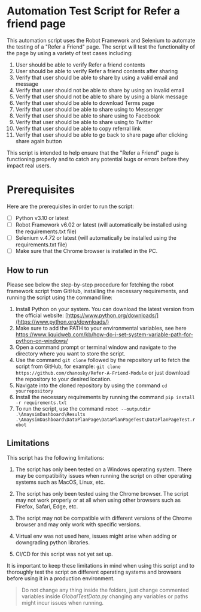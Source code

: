 # Automation Test Script for Refer a friend page

This automation script uses the Robot Framework and Selenium to automate the testing of a "Refer a Friend" page. The script will test the functionality of the page by using a variety of test cases including:

1. User should be able to verify Refer a friend contents
2. User should be able to verify Refer a friend contents after sharing
3. Verify that user should be able to share by using a valid email and message
4. Verify that user should not be able to share by using an invalid email
5. Verify that user should not be able to share by using a blank message
6. Verify that user should be able to download Terms page
7. Verify that user should be able to share using to Messenger
8. Verify that user should be able to share using to Facebook
9. Verify that user should be able to share using to Twitter
10. Verify that user should be able to copy referral link
11. Verify that user should be able to go back to share page after clicking share again button

This script is intended to help ensure that the "Refer a Friend" page is functioning properly and to catch any potential bugs or errors before they impact real users.

# Prerequisites

Here are the prerequisites in order to run the script:

 - [ ] Python v3.10 or latest
 - [ ] Robot Framework v6.02 or latest (will automatically be installed using the requirements.txt file)
 - [ ] Selenium v.4.72 or latest (will automatically be installed using the requirements.txt file)
 - [ ] Make sure that the Chrome browser is installed in the PC.

## How to run

Please see below the step-by-step procedure for fetching the robot framework script from GitHub, installing the necessary requirements, and running the script using the command line:

1. Install Python on your system. You can download the latest version from the official website: [https://www.python.org/downloads/](https://www.python.org/downloads/)
2. Make sure to add the PATH to your environmental variables, see here https://www.liquidweb.com/kb/how-do-i-set-system-variable-path-for-python-on-windows/
3. Open a command prompt or terminal window and navigate to the directory where you want to store the script.
4. Use the command `git clone` followed by the repository url to fetch the script from GitHub, for example: `git clone https://github.com/chanosky/Refer-A-Friend-Module` or just download the repository to your desired location.
5. Navigate into the cloned repository by using the command `cd yourrepository`
6. Install the necessary requirements by running the command `pip install -r requirements.txt`
7. To run the script, use the command `robot --outputdir .\AmaysimDashboard\Results .\AmaysimDashboard\DataPlanPage\DataPlanPageTest\DataPlanPageTest.robot`

## Limitations

This script has the following limitations:

1. The script has only been tested on a Windows operating system. There may be compatibility issues when running the script on other operating systems such as MacOS, Linux, etc.
    
2. The script has only been tested using the Chrome browser. The script may not work properly or at all when using other browsers such as Firefox, Safari, Edge, etc.
    
3. The script may not be compatible with different versions of the Chrome browser and may only work with specific versions.

4. Virtual env was not used here, issues might arise when adding or downgrading python libraries.

5. CI/CD for this script was not yet set up.
    
It is important to keep these limitations in mind when using this script and to thoroughly test the script on different operating systems and browsers before using it in a production environment.

> Do not change any thing inside the folders, just change commented variables inside *GlobalTestData.py* changing any variables or paths might incur issues when running.
